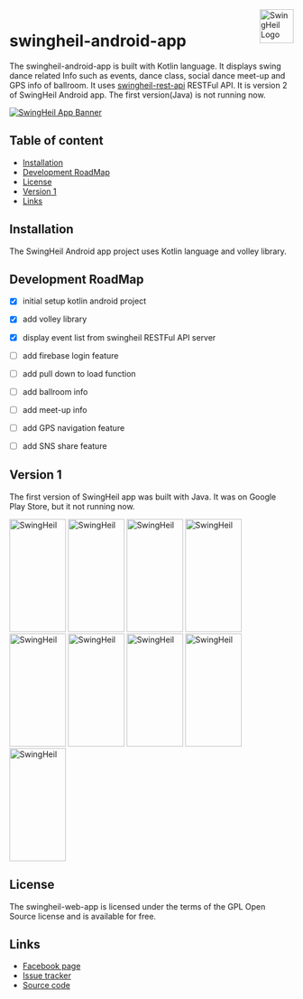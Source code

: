<a href="https://www.facebook.com/swingheilapp/">
    <img src="https://t1.daumcdn.net/cfile/tistory/99CEF04C5B3066E235" alt="SwingHeil Logo" title="SwingHeil" align="right" height="60" />
</a>

swingheil-android-app
======================

The swingheil-android-app is built with Kotlin language. It displays swing dance related Info such as events, dance class, social dance meet-up and GPS info of ballroom.
It uses [swingheil-rest-api](https://github.com/tomparkpro/swingheil-rest-api) RESTFul API. 
It is version 2 of SwingHeil Android app. The first version(Java) is not running now.

[![SwingHeil App Banner](https://t1.daumcdn.net/cfile/tistory/9912074C5B3066E107)](https://github.com/tomparkpro/swingheil-service/)

## Table of content

- [Installation](#installation)
- [Development RoadMap](#development-roadmap)
- [License](#license)
- [Version 1](#version-1)
- [Links](#links)

## Installation

The SwingHeil Android app project uses Kotlin language and volley library.

## Development RoadMap

- [x] initial setup kotlin android project
- [x] add volley library
- [x] display event list from swingheil RESTFul API server
- [ ] add firebase login feature
- [ ] add pull down to load function
- [ ] add ballroom info
- [ ] add meet-up info
- [ ] add GPS navigation feature
- [ ] add SNS share feature


## Version 1
The first version of SwingHeil app was built with Java. It was on Google Play Store, but it not running now.

<img src="https://t1.daumcdn.net/cfile/tistory/993A924C5B3066E32D" alt="SwingHeil" title="SwingHeil" width="100" height="200" />
<img src="https://t1.daumcdn.net/cfile/tistory/99DA9E4C5B3066E533" alt="SwingHeil" title="SwingHeil" width="100" height="200" />
<img src="https://t1.daumcdn.net/cfile/tistory/994B784C5B3066E702" alt="SwingHeil" title="SwingHeil" width="100" height="200" />
<img src="https://t1.daumcdn.net/cfile/tistory/994B784C5B3066E702" alt="SwingHeil" title="SwingHeil" width="100" height="200" />
<img src="https://t1.daumcdn.net/cfile/tistory/9939454C5B3066E804" alt="SwingHeil" title="SwingHeil" width="100" height="200" />
<img src="https://t1.daumcdn.net/cfile/tistory/992F944C5B3066EB05" alt="SwingHeil" title="SwingHeil" width="100" height="200" />
<img src="https://t1.daumcdn.net/cfile/tistory/99A030445B3066ED08" alt="SwingHeil" title="SwingHeil" width="100" height="200" />
<img src="https://t1.daumcdn.net/cfile/tistory/997184445B3066EF34" alt="SwingHeil" title="SwingHeil" width="100" height="200" />
<img src="https://t1.daumcdn.net/cfile/tistory/99E444445B3066F003" alt="SwingHeil" title="SwingHeil" width="100" height="200" />

## License

The swingheil-web-app is licensed under the terms of the GPL Open Source
license and is available for free.


## Links

* [Facebook page](https://www.facebook.com/swingheilapp)
* [Issue tracker](https://github.com/tomparkpro/swingheil-rest-api/issues)
* [Source code](https://github.com/tomparkpro/swingheil-rest-api)
